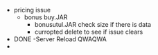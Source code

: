 - pricing issue
	- bonus buy.JAR
		- bonusutul.JAR check size if there is data
		- curropted delete to see if issue clears
- DONE -Server Reload QWAQWA
-